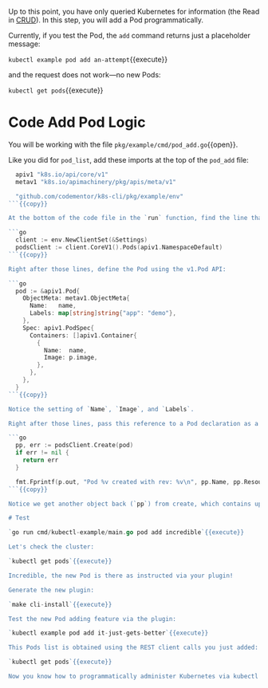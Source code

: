 Up to this point, you have only queried Kubernetes for information (the Read in [CRUD](https://en.wikipedia.org/wiki/Create,_read,_update_and_delete)). In this step, you will add a Pod programmatically.

Currently, if you test the Pod, the `add` command returns just a placeholder message:

`kubectl example pod add an-attempt`{{execute}}

and the request does not work—no new Pods:

`kubectl get pods`{{execute}}

# Code Add Pod Logic

You will be working with the file `pkg/example/cmd/pod_add.go`{{open}}.

Like you did for `pod_list`, add these imports at the top of the `pod_add` file:

```go
  apiv1 "k8s.io/api/core/v1"
  metav1 "k8s.io/apimachinery/pkg/apis/meta/v1"

  "github.com/codementor/k8s-cli/pkg/example/env"
```{{copy}}

At the bottom of the code file in the `run` function, find the line that reads `fmt.Printf("adding a pod\n")` and replace with the following:

```go
  client := env.NewClientSet(&Settings)
  podsClient := client.CoreV1().Pods(apiv1.NamespaceDefault)
```{{copy}}

Right after those lines, define the Pod using the v1.Pod API:

```go
  pod := &apiv1.Pod{
    ObjectMeta: metav1.ObjectMeta{
      Name:   name,
      Labels: map[string]string{"app": "demo"},
    },
    Spec: apiv1.PodSpec{
      Containers: []apiv1.Container{
        {
          Name:  name,
          Image: p.image,
        },
      },
    },
  }
```{{copy}}

Notice the setting of `Name`, `Image`, and `Labels`.

Right after those lines, pass this reference to a Pod declaration as a request to podsClient to create the Pod:

```go
  pp, err := podsClient.Create(pod)
  if err != nil {
    return err
  }

  fmt.Fprintf(p.out, "Pod %v created with rev: %v\n", pp.Name, pp.ResourceVersion)
```{{copy}}

Notice we get another object back (`pp`) from create, which contains updates to the instantiated Pod.

# Test

`go run cmd/kubectl-example/main.go pod add incredible`{{execute}}

Let's check the cluster:

`kubectl get pods`{{execute}}

Incredible, the new Pod is there as instructed via your plugin!

Generate the new plugin:

`make cli-install`{{execute}}

Test the new Pod adding feature via the plugin:

`kubectl example pod add it-just-gets-better`{{execute}}

This Pods list is obtained using the REST client calls you just added:

`kubectl get pods`{{execute}}

Now you know how to programmatically administer Kubernetes via kubectl plugins. Let you creativity run wild.
